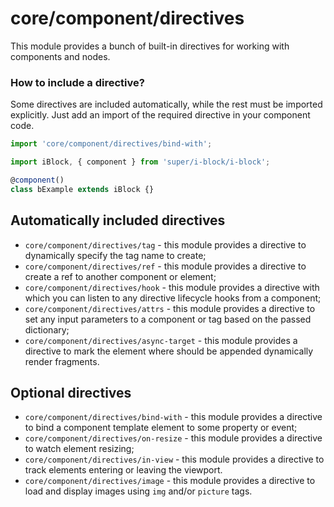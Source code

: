 # core/component/directives

This module provides a bunch of built-in directives for working with components and nodes.

### How to include a directive?

Some directives are included automatically, while the rest must be imported explicitly.
Just add an import of the required directive in your component code.

```js
import 'core/component/directives/bind-with';

import iBlock, { component } from 'super/i-block/i-block';

@component()
class bExample extends iBlock {}
```

## Automatically included directives

* `core/component/directives/tag` - this module provides a directive to dynamically specify the tag name to create;
* `core/component/directives/ref` - this module provides a directive to create a ref to another component or element;
* `core/component/directives/hook` - this module provides a directive with which you can listen to any directive lifecycle hooks from a component;
* `core/component/directives/attrs` - this module provides a directive to set any input parameters to a component or tag based on the passed dictionary;
* `core/component/directives/async-target` - this module provides a directive to mark the element where should be appended dynamically render fragments.

## Optional directives

* `core/component/directives/bind-with` - this module provides a directive to bind a component template element to some property or event;
* `core/component/directives/on-resize` - this module provides a directive to watch element resizing;
* `core/component/directives/in-view` - this module provides a directive to track elements entering or leaving the viewport.
* `core/component/directives/image` - this module provides a directive to load and display images using `img` and/or `picture` tags.
